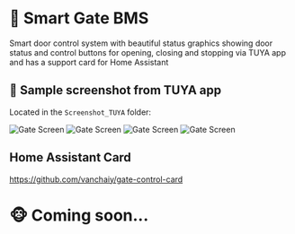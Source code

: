# 🚪 Smart Gate BMS
Smart door control system with beautiful status graphics showing door status and control buttons for opening, closing and stopping via TUYA app and has a support card for Home Assistant

## 📸 Sample screenshot from TUYA app

Located in the `Screenshot_TUYA` folder:

![Gate Screen](./Screenshot_TUYA/Screenshot_20251019_144057_SmartLife.jpg)
![Gate Screen](./Screenshot_TUYA/Screenshot_20251019_144103_SmartLife.jpg)
![Gate Screen](./Screenshot_TUYA/Screenshot_20251019_144111_SmartLife.jpg)
![Gate Screen](./Screenshot_TUYA/Screenshot_20251019_144117_SmartLife.jpg)

## Home Assistant Card
https://github.com/vanchaiy/gate-control-card

# 🐵 Coming soon...
